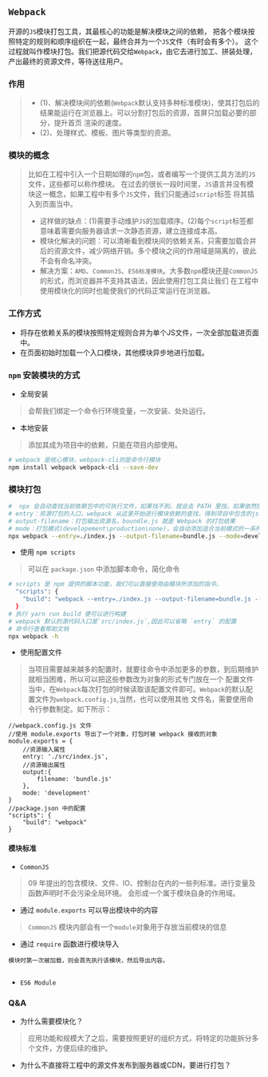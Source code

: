 ## `Webpack`
开源的`JS`模块打包工具，其最核心的功能是解决模块之间的依赖，
把各个模块按照特定的规则和顺序组织在一起，最终合并为一个`JS`文件（有时会有多个）。
这个过程就叫作模块打包。我们把源代码交给`Webpack`，由它去进行加工、拼装处理，产出最终的资源文件，等待送往用户。
### 作用
> - (1)、解决模块间的依赖(`Webpack`默认支持多种标准模块)，使其打包后的结果能运行在浏览器上。可以分割打包后的资源，首屏只加载必要的部分，提升首页
渲染的速度。
> - (2)、处理样式、模板、图片等类型的资源。
### 模块的概念
> 比如在工程中引入一个日期如理的`npm`包，或者编写一个提供工具方法的`JS`文件，这些都可以称作模块。
在过去的很长一段时间里，`JS`语言并没有模块这一概念，如果工程中有多个`JS`文件，我们只能通过`script`标签
将其插入到页面当中。
> - 这样做的缺点：(1)需要手动维护`JS`的加载顺序。(2)每个`script`标签都意味着需要向服务器请求一次静态资源，建立连接成本高。
> - 模块化解决的问题：可以清晰看到模块间的依赖关系，只需要加载合并后的资源文件，减少网络开销。多个模块之间的作用域是隔离的，彼此不会有命名冲突。
> - 解决方案：`AMD`、`CommonJS`、`ES6标准模块`。大多数`npm`模块还是`CommonJS`的形式，而浏览器并不支持其语法，因此使用打包工具让我们
在工程中使用模块化的同时也能使我们的代码正常运行在浏览器。
### 工作方式
- 将存在依赖关系的模块按照特定规则合并为单个JS文件，一次全部加载进页面中。
- 在页面初始时加载一个入口模块，其他模块异步地进行加载。
### `npm` 安装模块的方式
- 全局安装
> 会帮我们绑定一个命令行环境变量，一次安装、处处运行。
- 本地安装
> 添加其成为项目中的依赖，只能在项目内部使用。
```bash
# webpack 是核心模块，webpack-cli则是命令行模块
npm install webpack webpack-cli --save-dev 
```
### 模块打包
```bash
#  npx 会自动查找当前依赖包中的可执行文件，如果找不到，就会去 PATH 里找。如果依然找不到，就会帮你安装
# entry：资源打包的入口，webpack 从这里开始进行模块依赖的查找，得到项目中包含的js模块，并通过它们来生成最终的产物。
# output-filename：打包输出资源名，boundle.js 就是 Webpack 的打包结果
# mode：打包模式(developement\production\none)，会自动添加适合当前模式的一系列配置
npx webpack --entry=./index.js --output-filename=bundle.js --mode=development
```
- 使用 `npm scripts`
> 可以在 `package.json` 中添加脚本命令，简化命令
```bash
# scripts 是 npm 提供的脚本功能，我们可以直接使用由模块所添加的指令。
  "scripts": {
    "build": "webpack --entry=./index.js --output-filename=bundle.js --mode=development"
  }
# 执行 yarn run build 便可以进行构建
# webpack 默认的源代码入口是`src/index.js`,因此可以省略 `entry` 的配置
# 命令行查看帮助文档
npx webpack -h
```
- 使用配置文件
> 当项目需要越来越多的配置时，就要往命令中添加更多的参数，到后期维护就相当困难，所以可以把这些参数改为对象的形式专门放在一个
配置文件当中，在`Webpack`每次打包的时候读取该配置文件即可。`Webpack`的默认配置文件为`webpack.config.js`,当然，也可以使用其他
文件名，需要使用命令行参数制定。如下所示：
```
//webpack.config.js 文件
//使用 module.exports 导出了一个对象，打包时被 webpack 接收的对象
module.exports = {
    //资源输入属性
    entry: './src/index.js',
    //资源输出属性
    output:{
        filename: 'bundle.js'
    },
    mode: 'development'
}
//package.json 中的配置
"scripts": {
    "build": "webpack"
}
```
#### 模块标准
- `CommonJS`
> 09 年提出的包含模块、文件、IO、控制台在内的一些列标准。进行变量及函数声明时不会污染全局环境。
会形成一个属于模块自身的作用域。
- 通过 `module.exports` 可以导出模块中的内容
> `CommonJS` 模块内部会有一个`module`对象用于存放当前模块的信息
- 通过 `require` 函数进行模块导入
```
模块时第一次被加载，则会首先执行该模块，然后导出内容。


```
- `ES6 Module`

### Q&A
- 为什么需要模块化？
> 应用功能和规模大了之后，需要按照更好的组织方式，将特定的功能拆分多个文件，方便后续的维护。

- 为什么不直接将工程中的源文件发布到服务器或CDN，要进行打包？